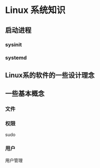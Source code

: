 # Linux 系统知识

## 启动进程
### sysinit

### systemd

## Linux系的软件的一些设计理念


## 一些基本概念
### 文件

### 权限
sudo

### 用户
用户管理


